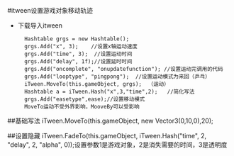 #itween设置游戏对象移动轨迹
- 下载导入itween
 
	    Hashtable grgs = new Hashtable();
        grgs.Add("x", 3);    //设置x轴运动速度
        grgs.Add("time", 3);  //设置运动时间
        grgs.Add("delay", 1f);//设置延时时间
        grgs.Add("oncomplete", "onupdatefunction"); //设置运动完调用的代码
        grgs.Add("looptype", "pingpong");  //设置运动模式为来回（乒乓）
        iTween.MoveTo(this.gameObject, grgs);  （运动）
	    Hashtable a = iTween.Hash("x",3,"time",2);   //简化写法
		grgs.Add("easetype",ease);//设置移动模式
		MoveTo运动不受外界影响，MooveBy可以受影响


##基础写法
	iTween.MoveTo(this.gameObject, new Vector3(0,10,0),20);

##设置隐藏
	iTween.FadeTo(this.gameObject, iTween.Hash("time", 2, "delay", 2, "alpha", 0));设置参数1是游戏对象，2是消失需要的时间，3是透明度


